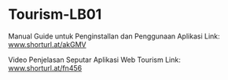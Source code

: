 # Tourism-LB01
Manual Guide untuk Penginstallan dan Penggunaan Aplikasi
Link: www.shorturl.at/akGMV

Video Penjelasan Seputar Aplikasi Web Tourism
Link: www.shorturl.at/fn456
